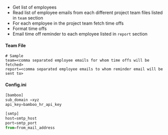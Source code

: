 * Get list of employees
* Read list of employee emails from each different project team files listed in ```team``` section
* For each employee in the project team fetch time offs
* Format time offs
* Email time off reminder to each employee listed in ```report``` section

#### Team File
```
# Sample
team=<comma separated employee emails for whom time offs will be fetched>  
report=<comma separated employee emails to whom reminder email will be sent to>
```

#### Config.ini
```python
[bamboo]
sub_domain =xyz
api_key=bamboo_hr_api_key

[smtp]
host=smtp_host
port=smtp_port
from=from_mail_address
```

